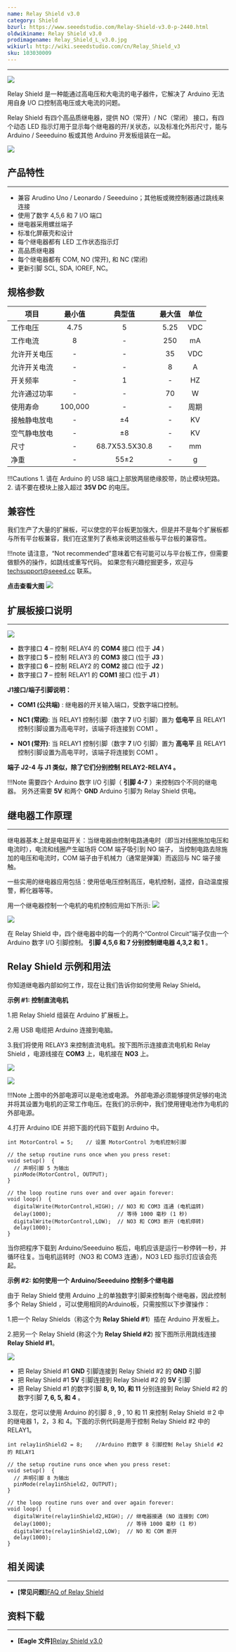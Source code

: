 ```yaml
---
name: Relay Shield v3.0
category: Shield
bzurl: https://www.seeedstudio.com/Relay-Shield-v3.0-p-2440.html
oldwikiname: Relay Shield v3.0
prodimagename: Relay_Shield_L_v3.0.jpg
wikiurl: http://wiki.seeedstudio.com/cn/Relay_Shield_v3
sku: 103030009
---
```


---
![](https://github.com/SeeedDocument/Relay_Shield_v3.0/raw/master/img/Relay_Shield_L_v3.0.jpg)

Relay Shield 是一种能通过高电压和大电流的电子器件，它解决了 Arduino 无法用自身 I/O 口控制高电压或大电流的问题。

Relay Shield 有四个高品质继电器，提供 NO（常开）/ NC（常闭） 接口，有四个动态 LED 指示灯用于显示每个继电器的开/关状态，以及标准化外形尺寸，能与 Arduino / Seeeduino 板或其他 Arduino 开发板组装在一起。

[![](https://github.com/SeeedDocument/wiki_chinese/raw/master/docs/images/click_to_buy.PNG)](https://item.taobao.com/item.htm?spm=a1z10.3-c.w4002-11172317909.15.407e78e0WYnEcg&id=520693258153)


## 产品特性
---
- 兼容 Arudino Uno / Leonardo / Seeeduino；其他板或微控制器通过跳线来连接
- 使用了数字 4,5,6 和 7 I/O 端口
- 继电器采用螺丝端子
- 标准化屏蔽壳和设计
- 每个继电器都有 LED 工作状态指示灯
- 高品质继电器
- 每个继电器都有 COM, NO (常开), 和 NC (常闭)
- 更新引脚 SCL, SDA, IOREF, NC。

## 规格参数

|项目|	最小值	|典型值	|最大值	|单位|
|---|:---:|:---:|:---:|:---:|
|工作电压	|4.75	|5|	5.25	|VDC|
|工作电流	|8|	-|	250|	mA|
|允许开关电压|	-|	-|	35|	VDC|
|允许开关电流|	-|	-|	8|A|
|开关频率|	-|	1|	-|	HZ|
|允许通过功率|	-|	-|	70|	W|
|使用寿命|	100,000|	-|	-|周期|
|接触静电放电|-	|±4	|-|KV|
|空气静电放电|-|	±8|-|	KV|
|尺寸|-|	68.7X53.5X30.8|-|	mm|
|净重|-|	55±2|-|	g|

!!!Cautions
    1. 请在 Arduino 的 USB 端口上部放两层绝缘胶带，防止模块短路。
    2. 请不要在模块上接入超过 **35V DC** 的电压。

## 兼容性

我们生产了大量的扩展板，可以使您的平台板更加强大，但是并不是每个扩展板都与所有平台板兼容，我们在这里列了表格来说明这些板与平台板的兼容性。

!!!note
        请注意，“Not recommended”意味着它有可能可以与平台板工作，但需要做额外的操作，如跳线或重写代码。 如果您有兴趣挖掘更多，欢迎与 techsupport@seeed.cc 联系。

**点击查看大图**
[![](https://github.com/SeeedDocument/Seeed-WiKi/raw/master/docs/images/Shield%20Compatibility.png)](https://raw.githubusercontent.com/SeeedDocument/Seeed-WiKi/master/docs/images/Shield%20Compatibility.png)


## 扩展板接口说明
---

![](https://github.com/SeeedDocument/Relay_Shield_v3.0/raw/master/img/Relay_Shield_v3.0.png)

- 数字接口 **4** – 控制 RELAY4 的 **COM4** 接口 (位于 **J4** )
- 数字接口 **5** – 控制 RELAY3 的 **COM3** 接口 (位于 **J3** )
- 数字接口 **6** – 控制 RELAY2 的 **COM2** 接口 (位于 **J2** )
- 数字接口 **7** – 控制 RELAY1 的 **COM1** 接口 (位于 **J1** )

**J1接口/端子引脚说明：**

- **COM1 (公共端)** : 继电器的开关输入端口，受数字端口控制。

- **NC1 (常闭)**: 当 RELAY1 控制引脚（数字 **7** I/O 引脚）置为 **低电平** 且 RELAY1 控制引脚设置为高电平时，该端子将连接到 COM1 。

- **NO1 (常开)**: 当 RELAY1 控制引脚（数字 **7** I/O 引脚）置为 **高电平** 且 RELAY1 控制引脚设置为高电平时，该端子将连接到 COM1 。

**端子 J2-4 与 J1 类似，除了它们分别控制 RELAY2-RELAY4 。**

!!!Note
    需要四个 Arduino 数字 I/O 引脚（ **引脚 4-7** ）来控制四个不同的继电器。 另外还需要 **5V** 和两个 **GND** Arduino 引脚为 Relay Shield 供电。

## 继电器工作原理
---
继电器基本上就是电磁开关：当继电器由控制电路通电时（即当对线圈施加电压和电流时），电流和线圈产生磁场将 COM 端子吸引到 NO 端子， 当控制电路去除施加的电压和电流时，COM 端子由于机械力（通常是弹簧）而返回与 NC 端子接触。

一些实用的继电器应用包括：使用低电压控制高压，电机控制，遥控，自动温度报警，孵化器等等。

用一个继电器控制一个电机的电机控制应用如下所示:
![](https://github.com/SeeedDocument/Relay_Shield_v3.0/raw/master/img/Low_Level_Control4.jpg)

![](https://github.com/SeeedDocument/Relay_Shield_v3.0/raw/master/img/High_Level_Control3.jpg)

在 Relay Shield 中，四个继电器中的每一个的两个“Control Circuit”端子仅由一个 Arduino 数字 I/O 引脚控制。 **引脚 4,5,6 和 7 分别控制继电器 4,3,2 和 1** 。

## Relay Shield 示例和用法

你知道继电器内部如何工作，现在让我们告诉你如何使用 Relay Shield。

**示例 #1: 控制直流电机**

1.把 Relay Shield 组装在 Arduino 扩展板上。

2.用 USB 电缆把 Arduino 连接到电脑。

3.我们将使用 RELAY3 来控制直流电机。按下图所示连接直流电机和 Relay Shield ，电源线接在 **COM3** 上，电机接在 **NO3** 上。

![](https://github.com/SeeedDocument/Relay_Shield_v3.0/raw/master/img/Motor-shield-schematic-drawing.png)

![](https://github.com/SeeedDocument/Relay_Shield_v3.0/raw/master/img/Relay_Shield_Connector.jpg)

!!!Note
    上图中的外部电源可以是电池或电源。 外部电源必须能够提供足够的电流并将其设置为电机的正常工作电压。在我们的示例中，我们使用锂电池作为电机的外部电源。

4.打开 Arduino IDE 并把下面的代码下载到 Arduino 中。
```
int MotorControl = 5;    // 设置 MotorControl 为电机控制引脚

// the setup routine runs once when you press reset:
void setup()  {
  // 声明引脚 5 为输出
  pinMode(MotorControl, OUTPUT);
}

// the loop routine runs over and over again forever:
void loop()  {
  digitalWrite(MotorControl,HIGH); // NO3 和 COM3 连通 (电机运转)
  delay(1000);                     // 等待 1000 毫秒 (1 秒)
  digitalWrite(MotorControl,LOW);  // NO3 和 COM3 断开 (电机停转)
  delay(1000);
}
```

当你把程序下载到 Arduino/Seeeduino 板后，电机应该是运行一秒停转一秒，并循环往复。当电机运转时（NO3 和 COM3 连通），NO3 LED 指示灯应该会亮起。

**示例 #2: 如何使用一个 Arduino/Seeeduino 控制多个继电器**

由于 Relay Shield 使用 Arduino 上的单独数字引脚来控制每个继电器，因此控制多个 Relay Shield ，可以使用相同的Arduino板，只需按照以下步骤操作：

1.把一个 Relay Shields（称这个为 **Relay Shield #1**）插在 Arduino 开发板上。

2.把另一个 Relay Shield (称这个为 **Relay Shield #2**) 按下图所示用跳线连接 **Relay Shield #1**。

![](https://github.com/SeeedDocument/Relay_Shield_v3.0/raw/master/img/Two-relay-shields-one-arduino.png)

- 把 Relay Shield #1 **GND** 引脚连接到 Relay Shield #2 的 **GND** 引脚
- 把 Relay Shield #1 **5V** 引脚连接到 Relay Shield #2 的 **5V** 引脚
- 把 Relay Shield #1 的数字引脚 **8, 9, 10, 和 11** 分别连接到 Relay Shield #2 的数字引脚 **7, 6, 5, 和 4** 。

3.现在，您可以使用 Arduino 的引脚 8 , 9 , 10 和 11 来控制 Relay Shield ＃2 中的继电器 1，2，3 和 4。下面的示例代码是用于控制 Relay Shield #2 中的 RELAY1。

```
int relay1inShield2 = 8;    //Arduino 的数字 8 引脚控制 Relay Shield #2 的 RELAY1

// the setup routine runs once when you press reset:
void setup()  {
  // 声明引脚 8 为输出
  pinMode(relay1inShield2, OUTPUT);
}

// the loop routine runs over and over again forever:
void loop()  {
  digitalWrite(relay1inShield2,HIGH); // 继电器接通 (NO 连接到 COM)
  delay(1000);                        // 等待 1000 毫秒 (1 秒)
  digitalWrite(relay1inShield2,LOW);  // NO 和 COM 断开
  delay(1000);
}
```

## 相关阅读
---
- **[常见问题]**[FAQ of Relay Shield ](http://support.seeedstudio.com/knowledgebase/articles/462030-relay-shield-sku-sld01101p)

## 资料下载
---
- **[Eagle 文件]**[Relay Shield v3.0](https://github.com/SeeedDocument/Relay_Shield_v3.0/raw/master/res/Relay_Shield_v3.0.zip)
